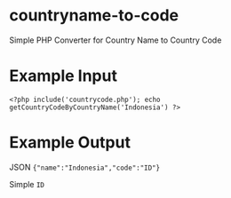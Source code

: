 # countryname-to-code
Simple PHP Converter for Country Name to Country Code

# Example Input
``<?php
include('countrycode.php');
echo getCountryCodeByCountryName('Indonesia')
?>``

# Example Output

JSON
``
{"name":"Indonesia","code":"ID"}
``

Simple
``
ID
``
